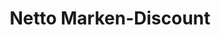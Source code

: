 ---
title: "Netto Marken-Discount"
url: /krumbach-schwaben/netto-marken-discount/
shop: Supermarkt
---